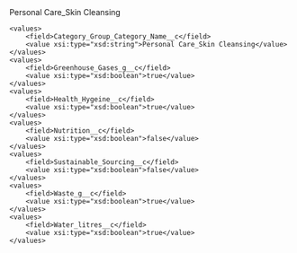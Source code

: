 <?xml version="1.0" encoding="UTF-8"?>
<CustomMetadata xmlns="http://soap.sforce.com/2006/04/metadata" xmlns:xsi="http://www.w3.org/2001/XMLSchema-instance" xmlns:xsd="http://www.w3.org/2001/XMLSchema">
    <label>Personal Care_Skin Cleansing</label>
    
    <values>
        <field>Category_Group_Category_Name__c</field>
        <value xsi:type="xsd:string">Personal Care_Skin Cleansing</value>
    </values>
    <values>
        <field>Greenhouse_Gases_g__c</field>
        <value xsi:type="xsd:boolean">true</value>
    </values>
    <values>
        <field>Health_Hygeine__c</field>
        <value xsi:type="xsd:boolean">true</value>
    </values>
    <values>
        <field>Nutrition__c</field>
        <value xsi:type="xsd:boolean">false</value>
    </values>
    <values>
        <field>Sustainable_Sourcing__c</field>
        <value xsi:type="xsd:boolean">false</value>
    </values>
    <values>
        <field>Waste_g__c</field>
        <value xsi:type="xsd:boolean">true</value>
    </values>
    <values>
        <field>Water_litres__c</field>
        <value xsi:type="xsd:boolean">true</value>
    </values>
</CustomMetadata>
